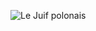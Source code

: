 ![Le Juif polonais](https://upload.wikimedia.org/wikipedia/commons/thumb/b/b5/Staring_Down_Hurricane_Florence.jpg/500px-Staring_Down_Hurricane_Florence.jpg)